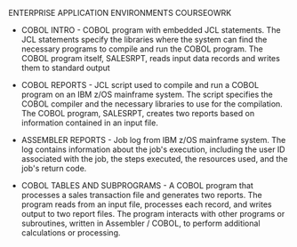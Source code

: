 ENTERPRISE APPLICATION ENVIRONMENTS COURSEOWRK
  - COBOL INTRO - COBOL program with embedded JCL statements. The JCL statements specify the libraries where the system can find the necessary programs to compile and run the COBOL program.
      The COBOL program itself, SALESRPT, reads input data records and writes them to standard output
  
  - COBOL REPORTS - JCL script used to compile and run a COBOL program on an IBM z/OS mainframe system. The script specifies the COBOL compiler and the necessary libraries to use for the compilation.
      The COBOL program, SALESRPT, creates two reports based on information contained in an input file.
  
  -  ASSEMBLER REPORTS - Job log from IBM z/OS mainframe system. The log contains information about the job's execution, including the user ID associated with the job, the steps executed, the resources used, and the job's return code.

  -  COBOL TABLES AND SUBPROGRAMS -  A COBOL program that processes a sales transaction file and generates two reports. The program reads from an input file, processes each record, and writes output to two report files.
       The program interacts with other programs or subroutines, written in Assembler / COBOL, to perform additional calculations or processing.
